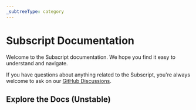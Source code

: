 ```yaml
---
_subtreeType: category
---
```

# Subscript Documentation

Welcome to the Subscript documentation. We hope you find it easy to understand and navigate. 

If you have questions about anything related to the Subscript, you're always welcome to ask on our [GitHub Discussions](https://github.com/webqit/subscript/discussions).

## Explore the Docs (Unstable)